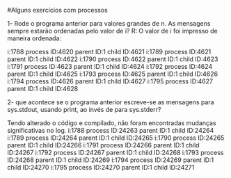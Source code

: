#Alguns exercícios com processos

1- Rode o programa anterior para valores grandes de n. As
mensagens sempre estarão ordenadas pelo valor de i?
R: O valor de i foi impresso de maneira ordenada:

i:1788 process ID:4620 parent ID:1 child ID:4621
i:1789 process ID:4621 parent ID:1 child ID:4622
i:1790 process ID:4622 parent ID:1 child ID:4623
i:1791 process ID:4623 parent ID:1 child ID:4624
i:1792 process ID:4624 parent ID:1 child ID:4625
i:1793 process ID:4625 parent ID:1 child ID:4626
i:1794 process ID:4626 parent ID:1 child ID:4627
i:1795 process ID:4627 parent ID:1 child ID:4628

2- que acontece se o programa anterior escreve-se as mensagens
para sys.stdout, usando print, ao invés de para sys.stderr?

Tendo alterado o código e compilado, não foram encontradas mudanças significativas no log.
i:1788 process ID:24263 parent ID:1 child ID:24264
i:1789 process ID:24264 parent ID:1 child ID:24265
i:1790 process ID:24265 parent ID:1 child ID:24266
i:1791 process ID:24266 parent ID:1 child ID:24267
i:1792 process ID:24267 parent ID:1 child ID:24268
i:1793 process ID:24268 parent ID:1 child ID:24269
i:1794 process ID:24269 parent ID:1 child ID:24270
i:1795 process ID:24270 parent ID:1 child ID:24271


